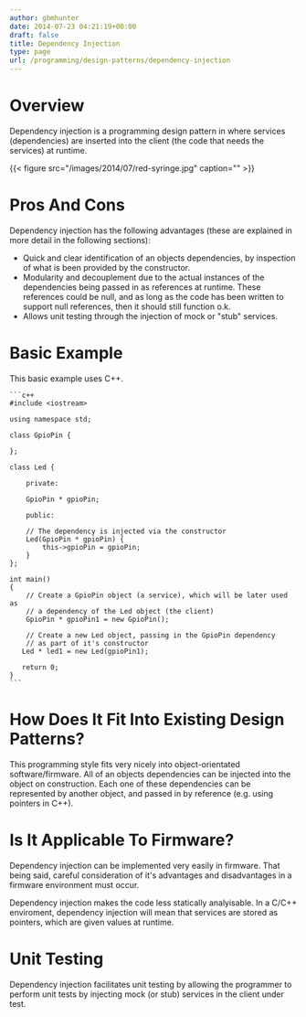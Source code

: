 ```yaml
---
author: gbmhunter
date: 2014-07-23 04:21:19+00:00
draft: false
title: Dependency Injection
type: page
url: /programming/design-patterns/dependency-injection
---
```


# Overview

Dependency injection is a programming design pattern in where services (dependencies) are inserted into the client (the code that needs the services) at runtime.

{{< figure src="/images/2014/07/red-syringe.jpg" caption=""  >}}

# Pros And Cons

Dependency injection has the following advantages (these are explained in more detail in the following sections):

* Quick and clear identification of an objects dependencies, by inspection of what is been provided by the constructor.
* Modularity and decouplement due to the actual instances of the dependencies being passed in as references at runtime. These references could be null, and as long as the code has been written to support null references, then it should still function o.k.
* Allows unit testing through the injection of mock or "stub" services.

# Basic Example

This basic example uses C++.

    ```c++
    #include <iostream>
    
    using namespace std;
    
    class GpioPin {
        
    };
    
    class Led {
        
        private:
        
        GpioPin * gpioPin;
        
        public:
        
        // The dependency is injected via the constructor
        Led(GpioPin * gpioPin) {
            this->gpioPin = gpioPin;
        }
    };
    
    int main()
    {
        // Create a GpioPin object (a service), which will be later used as
        // a dependency of the Led object (the client)
        GpioPin * gpioPin1 = new GpioPin();
       
        // Create a new Led object, passing in the GpioPin dependency
        // as part of it's constructor
       Led * led1 = new Led(gpioPin1);
       
       return 0;
    }
    ```

# How Does It Fit Into Existing Design Patterns?

This programming style fits very nicely into object-orientated software/firmware. All of an objects dependencies can be injected into the object on construction. Each one of these dependencies can be represented by another object, and passed in by reference (e.g. using pointers in C++).

# Is It Applicable To Firmware?

Dependency injection can be implemented very easily in firmware. That being said, careful consideration of it's advantages and disadvantages in a firmware environment must occur.

Dependency injection makes the code less statically analyisable. In a C/C++ enviroment, dependency injection will mean that services are stored as pointers, which are given values at runtime.

# Unit Testing

Dependency injection facilitates unit testing by allowing the programmer to perform unit tests by injecting mock (or stub) services in the client under test.
